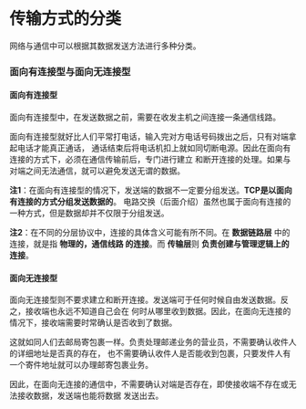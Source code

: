 传输方式的分类
==============================================
网络与通信中可以根据其数据发送方法进行多种分类。
### 面向有连接型与面向无连接型
#### 面向有连接型
面向有连接型中，在发送数据之前，需要在收发主机之间连接一条通信线路。

面向有连接型就好比人们平常打电话，输入完对方电话号码拨出之后，只有对端拿起电话才能真正通话，
通话结束后将电话机扣上就如同切断电源。因此在面向有连接的方式下，必须在通信传输前后，专门进行建立
和断开连接的处理。如果与对端之间无法通信，就可以避免发送无谓的数据。

**注1**：在面向有连接型的情况下，发送端的数据不一定要分组发送。**TCP是以面向有连接的方式分组发送数据的**。
电路交换（后面介绍）虽然也属于面向有连接的一种方式，但是数据却并不仅限于分组发送。

**注2**：在不同的分层协议中，连接的具体含义可能有所不同。在 **数据链路层** 中的连接，就是指 **物理的，通信线路
的连接**。而 **传输层**则 **负责创建与管理逻辑上的连接**。
#### 面向无连接型
面向无连接型则不要求建立和断开连接。发送端可于任何时候自由发送数据。反之，接收端也永远不知道自己会在
何时从哪里收到数据。因此，在面向无连接的情况下，接收端需要时常确认是否收到了数据。

这就如同人们去邮局寄包裹一样。负责处理邮递业务的营业员，不需要确认收件人的详细地址是否真的存在，
也不需要确认收件人是否能收到包裹，只要发件人有一个寄件地址就可以办理邮寄包裹业务。

因此，在面向无连接的通信中，不需要确认对端是否存在，即使接收端不存在或无法接收数据，发送端也能将数据
发送出去。
